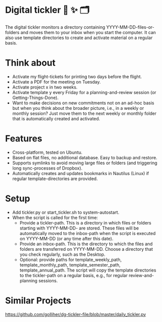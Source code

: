 # Digital tickler 📅  ✨  🗂

The digital tickler monitors a directory containing YYYY-MM-DD-files-or-folders and moves them to your inbox when you start the computer.
It can also use template directories to create and activate material on a regular basis.

# Think about

- Activate my flight-tickets for printing two days before the flight.
- Activate a PDF for the meeting on Tuesday.
- Activate project x in two weeks.
- Activate template y every Friday for a planning-and-review session (or Getting-Things-Done).
- Want to make decisions on new commitments not on an ad-hoc basis but when you think about the broader picture, i.e., in a weekly or monthly session? Just move them to the next weekly or monthly folder that is automatically created and activated.

# Features

- Cross-platform, tested on Ubuntu.
- Based on flat files, no additional database. Easy to backup and restore.
- Supports symlinks to avoid moving large files or folders (and triggering long sync-processes of Dropbox).
- Automatically creates and updates bookmarks in Nautilus (Linux) if regular template-directories are provided.

# Setup

- Add tickler.py or start_tickler.sh to system-autostart.
- When the script is called for the first time:
  - Provide a tickler-path. This is a directory in which files or folders starting with YYYY-MM-DD- are stored. These files will be automatically moved to the inbox-path when the script is executed on YYYY-MM-DD (or any time after this date).
  - Provide an inbox-path. This is the directory to which the files and folders are transferred on YYYY-MM-DD. Choose a directory that you check regularly, such as the Desktop.
  - Optional: provide paths for template_weekly_path, template_monthly_path, template_semester_path, template_annual_path. The script will copy the template directories to the tickler-path on a regular basis, e.g., for regular review-and-planning sessions.

# Similar Projects

https://github.com/golliher/dg-tickler-file/blob/master/daily_tickler.py
